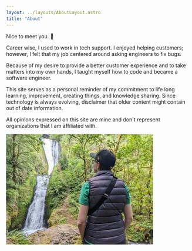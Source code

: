 ```yaml
---
layout: ../layouts/AboutLayout.astro
title: "About"
---
```


Nice to meet you. 👋

Career wise, I used to work in tech support. I enjoyed helping customers; however, I felt that my job centered around asking engineers to fix bugs.

Because of my desire to provide a better customer experience and to take matters into my own hands, I taught myself how to code and became a software engineer.

This site serves as a personal reminder of my commitment to life long learning, improvement, creating things, and knowledge sharing.
Since technology is always evolving, disclaimer that older content might contain out of date information.

All opinions expressed on this site are mine and don't represent organizations that I am affiliated with.

![waterfall](/public/assets/waterfall.jpg)
